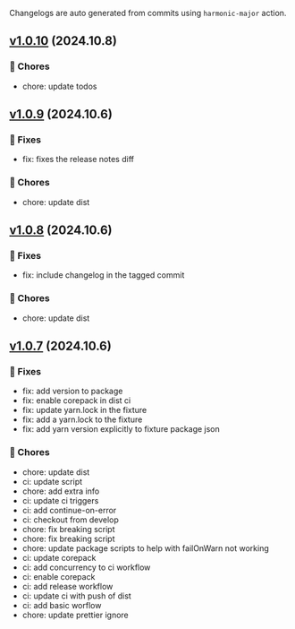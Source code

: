 Changelogs are auto generated from commits using `harmonic-major` action.

## [v1.0.10](https://github.com/rafael-lua/harmonic-major/compare/v1.0.9...v1.0.10) (2024.10.8)

### 🧹 Chores

-   chore: update todos

## [v1.0.9](https://github.com/rafael-lua/harmonic-major/compare/v1.0.8...v1.0.9) (2024.10.6)

### 🐛 Fixes

-   fix: fixes the release notes diff

### 🧹 Chores

-   chore: update dist

## [v1.0.8](https://github.com/rafael-lua/harmonic-major/compare/77e2c1b061a7d7aac763f1064b067593c905f654...HEAD) (2024.10.6)

### 🐛 Fixes

-   fix: include changelog in the tagged commit

### 🧹 Chores

-   chore: update dist

## [v1.0.7](https://github.com/rafael-lua/harmonic-major/compare/1d9a6aa3c59c1ddff34f935c6d410998a0d4cc99...77e2c1b061a7d7aac763f1064b067593c905f654) (2024.10.6)

### 🐛 Fixes

-   fix: add version to package
-   fix: enable corepack in dist ci
-   fix: update yarn.lock in the fixture
-   fix: add a yarn.lock to the fixture
-   fix: add yarn version explicitly to fixture package json

### 🧹 Chores

-   chore: update dist
-   ci: update script
-   chore: add extra info
-   ci: update ci triggers
-   ci: add continue-on-error
-   ci: checkout from develop
-   chore: fix breaking script
-   chore: fix breaking script
-   chore: update package scripts to help with failOnWarn not working
-   ci: update corepack
-   ci: add concurrency to ci workflow
-   ci: enable corepack
-   ci: add release workflow
-   ci: update ci with push of dist
-   ci: add basic worflow
-   chore: update prettier ignore